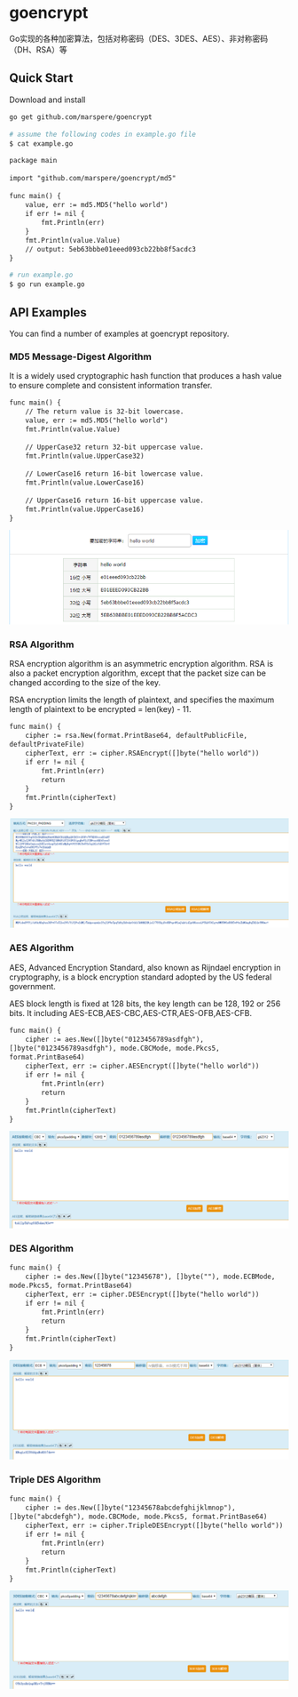 # goencrypt

Go实现的各种加密算法，包括对称密码（DES、3DES、AES）、非对称密码（DH、RSA）等

## Quick Start

Download and install

```bash
go get github.com/marspere/goencrypt
```

```bash
# assume the following codes in example.go file
$ cat example.go
```

```
package main

import "github.com/marspere/goencrypt/md5"

func main() {
	value, err := md5.MD5("hello world")
	if err != nil {
	    fmt.Println(err)
	}
	fmt.Println(value.Value)
	// output: 5eb63bbbe01eeed093cb22bb8f5acdc3
}
```

```bash
# run example.go
$ go run example.go
```

## API Examples

You can find a number of examples at goencrypt repository.

### MD5 Message-Digest Algorithm

It is a widely used cryptographic hash function that produces a hash value to ensure complete and consistent information transfer.

```
func main() {	
    // The return value is 32-bit lowercase.
    value, err := md5.MD5("hello world")
    fmt.Println(value.Value)
    
    // UpperCase32 return 32-bit uppercase value.
    fmt.Println(value.UpperCase32)
    
    // LowerCase16 return 16-bit lowercase value.
    fmt.Println(value.LowerCase16)
    
    // UpperCase16 return 16-bit uppercase value.
    fmt.Println(value.UpperCase16)
}
```
![](image/md5.png)

### RSA Algorithm

RSA encryption algorithm is an asymmetric encryption algorithm. RSA is also a packet encryption algorithm, except that the packet size can be changed according to the size of the key.

RSA encryption limits the length of plaintext, and specifies the maximum length of plaintext to be encrypted = len(key) - 11.

```
func main() {
    cipher := rsa.New(format.PrintBase64, defaultPublicFile, defaultPrivateFile)
	cipherText, err := cipher.RSAEncrypt([]byte("hello world"))
	if err != nil {
		fmt.Println(err)
		return
	}
	fmt.Println(cipherText)
}
```

![](image/rsa_encrypt.png)

### AES Algorithm

AES, Advanced Encryption Standard, also known as Rijndael encryption in cryptography, is a block encryption standard adopted by the US federal government.

AES block length is fixed at 128 bits, the key length can be 128, 192 or 256 bits. It including AES-ECB,AES-CBC,AES-CTR,AES-OFB,AES-CFB.

```
func main() {
    cipher := aes.New([]byte("0123456789asdfgh"), []byte("0123456789asdfgh"), mode.CBCMode, mode.Pkcs5, format.PrintBase64)
	cipherText, err := cipher.AESEncrypt([]byte("hello world"))
	if err != nil {
		fmt.Println(err)
		return
	}
	fmt.Println(cipherText)
}
```

![](image/aes_encrypt.png)

### DES Algorithm

```
func main() {
    cipher := des.New([]byte("12345678"), []byte(""), mode.ECBMode, mode.Pkcs5, format.PrintBase64)
    cipherText, err := cipher.DESEncrypt([]byte("hello world"))
    if err != nil {
    	fmt.Println(err)
    	return
    }
    fmt.Println(cipherText)
}
```

![](image/des_encrypt.png)

### Triple DES Algorithm

```gotemplate
func main() {
	cipher := des.New([]byte("12345678abcdefghijklmnop"), []byte("abcdefgh"), mode.CBCMode, mode.Pkcs5, format.PrintBase64)
	cipherText, err := cipher.TripleDESEncrypt([]byte("hello world"))
	if err != nil {
		fmt.Println(err)
		return
	}
	fmt.Println(cipherText)
}
```

![](image/triple_des_encrypt.png)